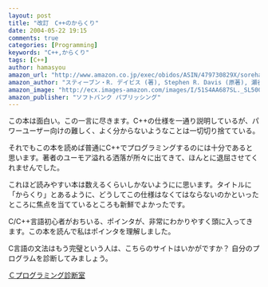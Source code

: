 ```yaml
---
layout: post
title: "改訂　C++のからくり"
date: 2004-05-22 19:15
comments: true
categories: [Programming]
keywords: "C++,からくり"
tags: [C++]
author: hamasyou
amazon_url: "http://www.amazon.co.jp/exec/obidos/ASIN/479730829X/sorehabooks-22"
amazon_author: "スティーブン・R. デイビス (著), Stephen R. Davis (原著), 瀬谷 啓介 (翻訳)"
amazon_image: "http://ecx.images-amazon.com/images/I/51S4AA687SL._SL500_AA300_.jpg"
amazon_publisher: "ソフトバンク パブリッシング"
---
```


この本は面白い。この一言に尽きます。C++の仕様を一通り説明しているが、パワーユーザー向けの難しく、よく分からないようなことは一切切り捨てている。


<!-- more -->

それでもこの本を読めば普通にC++でプログラミングするのには十分であると思います。著者のユーモア溢れる洒落が所々に出てきて、ほんとに退屈させてくれませんでした。

これほど読みやすい本は数えるくらいしかないようにに思います。タイトルに「からくり」とあるように、どうしてこの仕様はなくてはならないのかといったところに焦点を当てているところも新鮮でよかったです。

C/C++言語初心者がおちいる、ポインタが、非常にわかりやすく頭に入ってきます。この本を読んで私はポインタを理解しました。


C言語の文法はもう完璧という人は、こちらのサイトはいかがですか？
自分のプログラムを診断してみましょう。

<a href="http://www.pro.or.jp/~fuji/mybooks/cdiag/" rel="external nofollow">Ｃプログラミング診断室</a>




